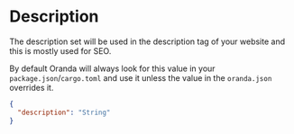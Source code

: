 # Description

The description set will be used in the description tag of your website and this is mostly used for SEO.

By default Oranda will always look for this value in your `package.json`/`cargo.toml` and use it unless the value in the `oranda.json` overrides it.

```json
{
  "description": "String"
}
```
